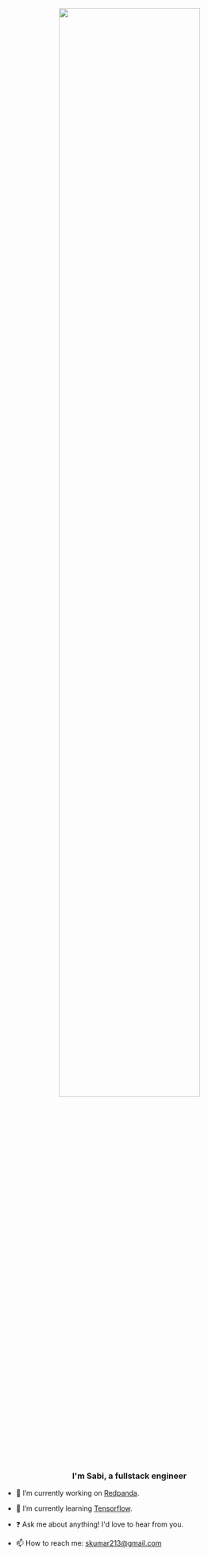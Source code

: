 <div align="center">
<img  src="https://svg-banners.vercel.app/api?type=glitch&text1=hello👋&width=800&height=400" align="center" style="width: 75%" />
</div>


### <div align="center">I'm Sabi, a fullstack engineer</div>

- 🔭 I’m currently working on [Redpanda](https://www.redpanda.education).
 
- 🌱 I’m currently learning [Tensorflow](https://www.tensorflow.org/).

- ❓ Ask me about anything! I'd love to hear from you.

- 📫 How to reach me: skumar213@gmail.com

<br/>
